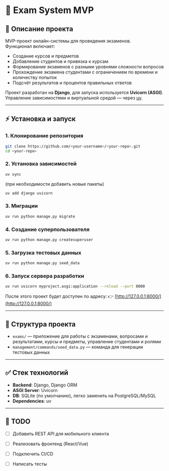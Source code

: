 # 📝 Exam System MVP

## 📌 Описание проекта
MVP-проект онлайн-системы для проведения экзаменов.  
Функционал включает:
- Создание курсов и предметов
- Добавление студентов и привязка к курсам
- Формирование экзаменов с разными уровнями сложности вопросов
- Прохождение экзамена студентами с ограничением по времени и количеству попыток
- Подсчёт результатов и процентов правильных ответов

Проект разработан на **Django**, для запуска используется **Uvicorn (ASGI)**.  
Управление зависимостями и виртуальной средой — через [uv](https://github.com/astral-sh/uv).

---

## ⚡ Установка и запуск

### 1. Клонирование репозитория
```bash
git clone https://github.com/<your-username>/<your-repo>.git
cd <your-repo>
````

### 2. Установка зависимостей

```bash
uv sync
```

(при необходимости добавить новые пакеты)

```bash
uv add django uvicorn
```

### 3. Миграции

```bash
uv run python manage.py migrate
```

### 4. Создание суперпользователя

```bash
uv run python manage.py createsuperuser
```

### 5. Загрузка тестовых данных

```bash
uv run python manage.py seed_data
```

### 6. Запуск сервера разработки

```bash
uv run uvicorn myproject.asgi:application --reload --port 8000
```

После этого проект будет доступен по адресу:
👉 [http://127.0.0.1:8000/](http://127.0.0.1:8000/)

---

## 📂 Структура проекта

* `exams/` — приложение для работы с экзаменами, вопросами и результатами, курсы и предметы, управление студентами и ролями
* `management/commands/seed_data.py` — команда для генерации тестовых данных

---

## ✅ Стек технологий

* **Backend**: Django, Django ORM
* **ASGI Server**: Uvicorn
* **DB**: SQLite (по умолчанию), легко заменить на PostgreSQL/MySQL
* **Dependencies**: uv

---

## 📌 TODO

* [ ] Добавить REST API для мобильного клиента
* [ ] Реализовать фронтенд (React/Vue)
* [ ] Подключить CI/CD
* [ ] Написать тесты



